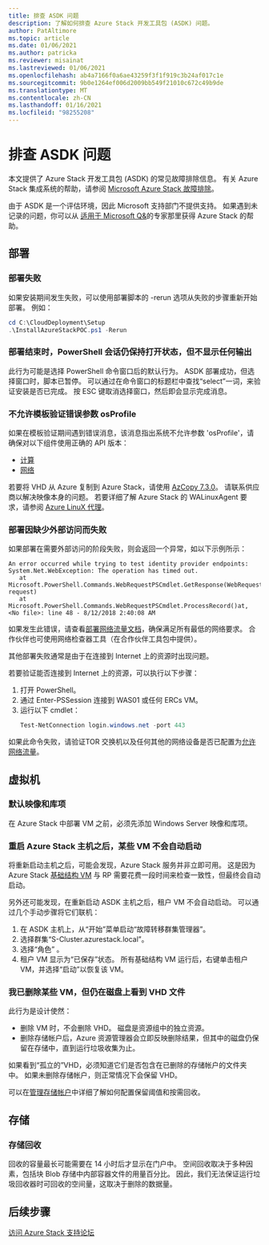 ```yaml
---
title: 排查 ASDK 问题
description: 了解如何排查 Azure Stack 开发工具包 (ASDK) 问题。
author: PatAltimore
ms.topic: article
ms.date: 01/06/2021
ms.author: patricka
ms.reviewer: misainat
ms.lastreviewed: 01/06/2021
ms.openlocfilehash: ab4a7166f0a6ae43259f3f1f919c3b24af017c1e
ms.sourcegitcommit: 9b0e1264ef006d2009bb549f21010c672c49b9de
ms.translationtype: MT
ms.contentlocale: zh-CN
ms.lasthandoff: 01/16/2021
ms.locfileid: "98255208"
---
```

# <a name="troubleshoot-the-asdk"></a>排查 ASDK 问题
本文提供了 Azure Stack 开发工具包 (ASDK) 的常见故障排除信息。 有关 Azure Stack 集成系统的帮助，请参阅 [Microsoft Azure Stack 故障排除](../operator/azure-stack-troubleshooting.md)。 

由于 ASDK 是一个评估环境，因此 Microsoft 支持部门不提供支持。 如果遇到未记录的问题，你可以从 [适用于 Microsoft Q&](/answers/questions/topics/azure-stack-hub.html)的专家那里获得 Azure Stack 的帮助。

## <a name="deployment"></a>部署
### <a name="deployment-failure"></a>部署失败
如果安装期间发生失败，可以使用部署脚本的 -rerun 选项从失败的步骤重新开始部署。 例如：

  ```powershell
  cd C:\CloudDeployment\Setup
  .\InstallAzureStackPOC.ps1 -Rerun
  ```

### <a name="at-the-end-of-the-deployment-the-powershell-session-is-still-open-and-doesnt-show-any-output"></a>部署结束时，PowerShell 会话仍保持打开状态，但不显示任何输出
此行为可能是选择 PowerShell 命令窗口后的默认行为。 ASDK 部署成功，但选择窗口时，脚本已暂停。 可以通过在命令窗口的标题栏中查找“select”一词，来验证安装是否已完成。 按 ESC 键取消选择窗口，然后即会显示完成消息。

### <a name="template-validation-error-parameter-osprofile-is-not-allowed"></a>不允许模板验证错误参数 osProfile

如果在模板验证期间遇到错误消息，该消息指出系统不允许参数 'osProfile'，请确保对以下组件使用正确的 API 版本：

- [计算](../user/azure-stack-profiles-azure-resource-manager-versions.md#microsoftcompute)
- [网络](../user/azure-stack-profiles-azure-resource-manager-versions.md#microsoftnetwork)

若要将 VHD 从 Azure 复制到 Azure Stack，请使用 [AzCopy 7.3.0](../user/azure-stack-storage-transfer.md#download-and-install-azcopy)。 请联系供应商以解决映像本身的问题。 若要详细了解 Azure Stack 的 WALinuxAgent 要求，请参阅 [Azure LinuX 代理](../operator/azure-stack-linux.md#azure-linux-agent)。

### <a name="deployment-fails-due-to-lack-of-external-access"></a>部署因缺少外部访问而失败
如果部署在需要外部访问的阶段失败，则会返回一个异常，如以下示例所示：

```
An error occurred while trying to test identity provider endpoints: System.Net.WebException: The operation has timed out.
   at Microsoft.PowerShell.Commands.WebRequestPSCmdlet.GetResponse(WebRequest request)
   at Microsoft.PowerShell.Commands.WebRequestPSCmdlet.ProcessRecord()at, <No file>: line 48 - 8/12/2018 2:40:08 AM
```
如果发生此错误，请查看[部署网络流量文档](../operator/deployment-networking.md)，确保满足所有最低的网络要求。 合作伙伴也可使用网络检查器工具（在合作伙伴工具包中提供）。

其他部署失败通常是由于在连接到 Internet 上的资源时出现问题。

若要验证能否连接到 Internet 上的资源，可以执行以下步骤：

1. 打开 PowerShell。
2. 通过 Enter-PSSession 连接到 WAS01 或任何 ERCs VM。
3. 运行以下 cmdlet： 
   ```powershell
   Test-NetConnection login.windows.net -port 443
   ```

如果此命令失败，请验证TOR 交换机以及任何其他的网络设备是否已配置为[允许网络流量](../operator/azure-stack-network.md)。


## <a name="virtual-machines"></a>虚拟机
### <a name="default-image-and-gallery-item"></a>默认映像和库项
在 Azure Stack 中部署 VM 之前，必须先添加 Windows Server 映像和库项。

### <a name="after-restarting-my-azure-stack-host-some-vms-dont-automatically-start"></a>重启 Azure Stack 主机之后，某些 VM 不会自动启动
将重新启动主机之后，可能会发现，Azure Stack 服务并非立即可用。 这是因为 Azure Stack [基础结构 VM](asdk-architecture.md#virtual-machine-roles) 与 RP 需要花费一段时间来检查一致性，但最终会自动启动。

另外还可能发现，在重新启动 ASDK 主机之后，租户 VM 不会自动启动。 可以通过几个手动步骤将它们联机：

1.  在 ASDK 主机上，从“开始”菜单启动“故障转移群集管理器”。 
2.  选择群集“S-Cluster.azurestack.local”。 
3.  选择“角色”  。
4.  租户 VM 显示为“已保存”状态。  所有基础结构 VM 运行后，右键单击租户 VM，并选择“启动”以恢复该 VM。 

### <a name="ive-deleted-some-vms-but-still-see-the-vhd-files-on-disk"></a>我已删除某些 VM，但仍在磁盘上看到 VHD 文件 
此行为是设计使然：

* 删除 VM 时，不会删除 VHD。 磁盘是资源组中的独立资源。
* 删除存储帐户后，Azure 资源管理器会立即反映删除结果，但其中的磁盘仍保留在存储中，直到运行垃圾收集为止。

如果看到“孤立的”VHD，必须知道它们是否包含在已删除的存储帐户的文件夹中。 如果未删除存储帐户，则正常情况下会保留 VHD。

可以在[管理存储帐户](../operator/azure-stack-manage-storage-accounts.md)中详细了解如何配置保留阈值和按需回收。

## <a name="storage"></a>存储
### <a name="storage-reclamation"></a>存储回收
回收的容量最长可能需要在 14 小时后才显示在门户中。 空间回收取决于多种因素，包括块 Blob 存储中内部容器文件的用量百分比。 因此，我们无法保证运行垃圾回收器时可回收的空间量，这取决于删除的数据量。

## <a name="next-steps"></a>后续步骤
[访问 Azure Stack 支持论坛](https://social.msdn.microsoft.com/Forums/azure/home?forum=azurestack)